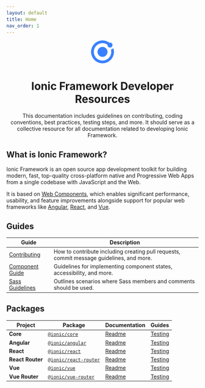 ```yaml
---
layout: default
title: Home
nav_order: 1
---
```


<p align="center">
  <img alt="Ionic Logo" src="https://github.com/ionic-team/ionic-framework/blob/main/.github/assets/logo.png?raw=true" width="60" />
</p>

<h1 align="center">
  Ionic Framework Developer Resources
</h1>

<p align="center">
  This documentation includes guidelines on contributing, coding conventions, best practices, testing steps, and more. It should serve as a collective resource for all documentation related to developing Ionic Framework.
</p>

## What is Ionic Framework?

Ionic Framework is an open source app development toolkit for building modern, fast, top-quality cross-platform native and Progressive Web Apps from a single codebase with JavaScript and the Web.

It is based on <a href="https://www.webcomponents.org/introduction">Web Components</a>, which enables significant performance, usability, and feature improvements alongside support for popular web frameworks like <a href="https://angular.io/">Angular</a>, <a href="https://reactjs.com/">React</a>, and <a href="https://vuejs.org/">Vue</a>.

## Guides

| Guide                                | Description                                                                           |
| ------------------------------------ | ------------------------------------------------------------------------------------- |
| [Contributing](./CONTRIBUTING)       | How to contribute including creating pull requests, commit message guidelines, and more. |
| [Component Guide](./component-guide) | Guidelines for implementing component states, accessibility, and more.                   |
| [Sass Guidelines](./sass-guidelines) | Outlines scenarios where Sass members and comments should be used.                       |

## Packages

| Project          | Package                                                                    | Documentation                 | Guides                          |
| ---------------- | -------------------------------------------------------------------------- | ----------------------------- | ------------------------------- |
| **Core**         | [`@ionic/core`](https://www.npmjs.com/package/@ionic/core)                 | [Readme](core/README)         | [Testing](core/testing/README)  |
| **Angular**      | [`@ionic/angular`](https://www.npmjs.com/package/@ionic/angular)           | [Readme](angular/README)      | [Testing](angular/testing)      |
| **React**        | [`@ionic/react`](https://www.npmjs.com/package/@ionic/react)               | [Readme](react/README)        | [Testing](react/testing)        |
| **React Router** | [`@ionic/react-router`](https://www.npmjs.com/package/@ionic/react-router) | [Readme](react-router/README) | [Testing](react-router/testing) |
| **Vue**          | [`@ionic/vue`](https://www.npmjs.com/package/@ionic/vue)                   | [Readme](vue/README)          | [Testing](vue/testing)          |
| **Vue Router**   | [`@ionic/vue-router`](https://www.npmjs.com/package/@ionic/vue-router)     | [Readme](vue-router/README)   | [Testing](vue-router/testing)   |
